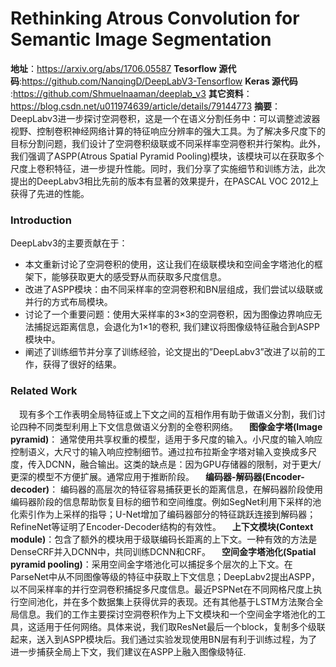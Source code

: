 # Rethinking Atrous Convolution for Semantic Image Segmentation
**地址**：https://arxiv.org/abs/1706.05587
**Tesorflow 源代码**:https://github.com/NanqingD/DeepLabV3-Tensorflow
**Keras 源代码** :https://github.com/Shmuelnaaman/deeplab_v3
**其它资料**：https://blog.csdn.net/u011974639/article/details/79144773
**摘要**：
&emsp;DeepLabv3进一步探讨空洞卷积，这是一个在语义分割任务中：可以调整滤波器视野、控制卷积神经网络计算的特征响应分辨率的强大工具。为了解决多尺度下的目标分割问题，我们设计了空洞卷积级联或不同采样率空洞卷积并行架构。此外，我们强调了ASPP(Atrous Spatial Pyramid Pooling)模块，该模块可以在获取多个尺度上卷积特征，进一步提升性能。同时，我们分享了实施细节和训练方法，此次提出的DeepLabv3相比先前的版本有显著的效果提升，在PASCAL VOC 2012上获得了先进的性能。
### Introduction
DeepLabv3的主要贡献在于：
- 本文重新讨论了空洞卷积的使用，这让我们在级联模块和空间金字塔池化的框架下，能够获取更大的感受野从而获取多尺度信息。
- 改进了ASPP模块：由不同采样率的空洞卷积和BN层组成，我们尝试以级联或并行的方式布局模块。
- 讨论了一个重要问题：使用大采样率的3×3的空洞卷积，因为图像边界响应无法捕捉远距离信息，会退化为1×1的卷积, 我们建议将图像级特征融合到ASPP模块中。
- 阐述了训练细节并分享了训练经验，论文提出的”DeepLabv3”改进了以前的工作，获得了很好的结果。
### Related Work
&emsp;现有多个工作表明全局特征或上下文之间的互相作用有助于做语义分割，我们讨论四种不同类型利用上下文信息做语义分割的全卷积网络。
&emsp;**图像金字塔(Image pyramid)**： 通常使用共享权重的模型，适用于多尺度的输入。小尺度的输入响应控制语义，大尺寸的输入响应控制细节。通过拉布拉斯金字塔对输入变换成多尺度，传入DCNN，融合输出。这类的缺点是：因为GPU存储器的限制，对于更大/更深的模型不方便扩展。通常应用于推断阶段。
&emsp;**编码器-解码器(Encoder-decoder)**： 编码器的高层次的特征容易捕获更长的距离信息，在解码器阶段使用编码器阶段的信息帮助恢复目标的细节和空间维度。例如SegNet利用下采样的池化索引作为上采样的指导；U-Net增加了编码器部分的特征跳跃连接到解码器；RefineNet等证明了Encoder-Decoder结构的有效性。
&emsp;**上下文模块(Context module)**：包含了额外的模块用于级联编码长距离的上下文。一种有效的方法是DenseCRF并入DCNN中，共同训练DCNN和CRF。
&emsp;**空间金字塔池化(Spatial pyramid pooling)**：采用空间金字塔池化可以捕捉多个层次的上下文。在ParseNet中从不同图像等级的特征中获取上下文信息；DeepLabv2提出ASPP，以不同采样率的并行空洞卷积捕捉多尺度信息。最近PSPNet在不同网格尺度上执行空间池化，并在多个数据集上获得优异的表现。还有其他基于LSTM方法聚合全局信息。我们的工作主要探讨空洞卷积作为上下文模块和一个空间金字塔池化的工具，这适用于任何网络。具体来说，我们取ResNet最后一个block，复制多个级联起来，送入到ASPP模块后。我们通过实验发现使用BN层有利于训练过程，为了进一步捕获全局上下文，我们建议在ASPP上融入图像级特征.